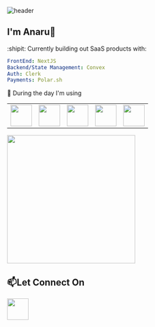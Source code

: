 ![header](https://capsule-render.vercel.app/api?type=venom&color=auto&height=300&section=header&text=Hello&fontSize=90&theme=tokyonight)

## I'm Anaru👋
:shipit: Currently building out SaaS products with: 
```yaml 
FrontEnd: NextJS
Backend/State Management: Convex
Auth: Clerk
Payments: Polar.sh
```

🔨 During the day I'm using
<table >
  <tr>
    <td>
<img height="50" src="https://cdn.jsdelivr.net/gh/devicons/devicon@latest/icons/dotnetcore/dotnetcore-original.svg" />
      </td>
    <td>
<img height="50" src="https://cdn.jsdelivr.net/gh/devicons/devicon@latest/icons/react/react-original-wordmark.svg" />          </td>
    <td>
      
  <img height="50" src="https://cdn.jsdelivr.net/gh/devicons/devicon@latest/icons/docker/docker-original.svg" />
          
  </td>
    <td>
<img height="50" src="https://cdn.jsdelivr.net/gh/devicons/devicon@latest/icons/terraform/terraform-original.svg" />
    </td>
    <td>

 <img height="50" src="https://cdn.jsdelivr.net/gh/devicons/devicon@latest/icons/amazonwebservices/amazonwebservices-plain-wordmark.svg" />
          
</td>
  </tr>
</table>
          


<img height="300" src="https://github.com/user-attachments/assets/fde68723-5522-4693-96bc-523291a6917d" style="" />




## 📫Let Connect On 

<a href="https://www.linkedin.com/in/anaru-herbert-709860a4/" target="_blank">
<img height="50" src="https://github.com/user-attachments/assets/00c317f4-4d70-45b6-8b17-9e42db5f1afe"/>
</a>




<!--
**mohjache/mohjache** is a ✨ _special_ ✨ repository because its `README.md` (this file) appears on your GitHub profile.

Here are some ideas to get you started:

- 🔭 I’m currently working on ...
- 🌱 I’m currently learning ...
- 👯 I’m looking to collaborate on ...
- 🤔 I’m looking for help with ...
- 💬 Ask me about ...
- 📫 How to reach me: ...
- 😄 Pronouns: ...
- ⚡ Fun fact: ...
-->
